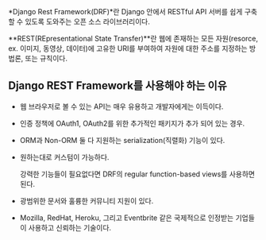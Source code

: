 *Django Rest Framework(DRF)*란 Django 안에서 RESTful API 서버를 쉽게 구축할 수 있도록 도와주는 오픈 소스 라이브러리이다.

**REST(REpresentational State Transfer)**란 웹에 존재하는 모든 자원(resorce, ex. 이미지, 동영상, 데이터)에 고유한 URI를 부여하여 자원에 대한 주소를 지정하는 방법론, 또는 규칙이다.

## Django REST Framework를 사용해야 하는 이유

- 웹 브라우저로 볼 수 있는 API는 매우 유용하고 개발자에게는 이득이다.
- 인증 정책에 OAuth1, OAuth2를 위한 추가적인 패키지가 추가 되어 있는 경우.
- ORM과 Non-ORM 둘 다 지원하는 serialization(직렬화) 기능이 있다.
- 원하는대로 커스텀이 가능하다.

    강력한 기능들이 필요없다면 DRF의 regular function-based views를 사용하면 된다.

- 광범위한 문서와 훌륭한 커뮤니티 지원이 있다.
- Mozilla, RedHat, Heroku, 그리고 Eventbrite 같은 국제적으로 인정받는 기업들이 사용하고 신뢰하는 기술이다.
